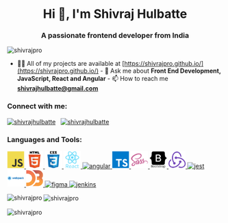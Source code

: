 
<h1 align="center">Hi 👋, I'm Shivraj Hulbatte</h1>
<h3 align="center">A passionate frontend developer from India</h3>


<p align="left">
  <img src="https://globaleducation.s3.ap-south-1.amazonaws.com/globaledu/gif/front-end-development.gif" alt="shivrajpro" />
</p>

- 👨‍💻 All of my projects are available at
[https://shivrajpro.github.io/](https://shivrajpro.github.io/) - 💬 Ask me about
**Front End Development, JavaScript, React and Angular** - 📫 How to reach me
**shivrajhulbatte@gmail.com**

<h3 align="left">Connect with me:</h3>
<p align="left">
  <a href="https://linkedin.com/in/shivrajhulbatte" target="blank"><img align="center"
      src="https://raw.githubusercontent.com/rahuldkjain/github-profile-readme-generator/master/src/images/icons/Social/linked-in-alt.svg"
      alt="shivrajhulbatte" height="30" width="40" /></a>
  &nbsp;
  <a href="https://www.instagram.com/shivraj_7807" target="blank"><img align="center"
      src="https://upload.wikimedia.org/wikipedia/commons/thumb/a/a5/Instagram_icon.png/200px-Instagram_icon.png?20200512141346"
      alt="shivrajhulbatte" height="30" width="40" /></a>  
</p>
<h3 align="left">Languages and Tools:</h3>
<p align="left">
  <!-- javascript -->
  <a href="https://developer.mozilla.org/en-US/docs/Web/JavaScript" target="_blank" rel="noreferrer">
    <img src="https://raw.githubusercontent.com/devicons/devicon/master/icons/javascript/javascript-original.svg"
      alt="javascript" width="40" height="40" />
  </a>
  <!-- html -->
  <a href="https://www.w3.org/html/" target="_blank" rel="noreferrer">
    <img src="https://raw.githubusercontent.com/devicons/devicon/master/icons/html5/html5-original-wordmark.svg"
      alt="html5" width="40" height="40" />
  </a>
  <!-- css -->
  <a href="https://www.w3schools.com/css/" target="_blank" rel="noreferrer">
    <img src="https://raw.githubusercontent.com/devicons/devicon/master/icons/css3/css3-original-wordmark.svg"
      alt="css3" width="40" height="40" />
  </a>
  <!-- react -->
  <a href="https://reactjs.org/" target="_blank" rel="noreferrer">
    <img src="https://raw.githubusercontent.com/devicons/devicon/master/icons/react/react-original-wordmark.svg"
      alt="react" width="40" height="40" />
  </a>
  <!-- angular -->
  <a href="https://angular.io" target="_blank" rel="noreferrer">
    <img src="https://angular.io/assets/images/logos/angular/angular.svg" alt="angular" width="40" height="40" />
  </a>
  <!-- typescript -->
  <a href="https://www.typescriptlang.org/" target="_blank" rel="noreferrer">
    <img src="https://raw.githubusercontent.com/devicons/devicon/master/icons/typescript/typescript-original.svg"
      alt="typescript" width="40" height="40" />
  </a>
  <!-- sass -->
  <a href="https://sass-lang.com" target="_blank" rel="noreferrer">
    <img src="https://raw.githubusercontent.com/devicons/devicon/master/icons/sass/sass-original.svg" alt="sass"
      width="40" height="40" />
  </a>
  <!-- bootstrap -->
  <a href="https://getbootstrap.com" target="_blank" rel="noreferrer">
    <img src="https://raw.githubusercontent.com/devicons/devicon/master/icons/bootstrap/bootstrap-plain-wordmark.svg"
      alt="bootstrap" width="40" height="40" />
  </a>
  <!-- redux -->
  <a href="https://redux.js.org" target="_blank" rel="noreferrer">
    <img src="https://raw.githubusercontent.com/devicons/devicon/master/icons/redux/redux-original.svg" alt="redux"
      width="40" height="40" />
  </a>
  <!-- jest -->
  <a href="https://jestjs.io" target="_blank" rel="noreferrer">
    <img src="https://www.vectorlogo.zone/logos/jestjsio/jestjsio-icon.svg" alt="jest" width="40" height="40" />
  </a>
  <!-- webpack -->
  <a href="https://webpack.js.org" target="_blank" rel="noreferrer">
    <img
src="https://raw.githubusercontent.com/devicons/devicon/d00d0969292a6569d45b06d3f350f463a0107b0d/icons/webpack/webpack-original-wordmark.svg"
      alt="webpack" width="40" height="40" />
  </a>
  <!-- d3.js -->
  <a href="https://d3js.org/" target="_blank" rel="noreferrer">
    <img src="https://raw.githubusercontent.com/devicons/devicon/master/icons/d3js/d3js-original.svg" alt="d3js"
      width="40" height="40" />
  </a>
  <!-- figma -->
  <a href="https://www.figma.com/" target="_blank" rel="noreferrer">
    <img src="https://www.vectorlogo.zone/logos/figma/figma-icon.svg" alt="figma" width="40" height="40" />
  </a>
  <!-- jenkins -->
  <a href="https://www.jenkins.io" target="_blank" rel="noreferrer">
    <img src="https://www.vectorlogo.zone/logos/jenkins/jenkins-icon.svg" alt="jenkins" width="40" height="40" />
  </a>
</p>

<p>
  <img align="left"
    src="https://github-readme-stats.vercel.app/api/top-langs?username=shivrajpro&show_icons=true&locale=en&layout=compact"
    alt="shivrajpro" />
</p>

<p>
  &nbsp;<img align="center"
    src="https://github-readme-stats.vercel.app/api?username=shivrajpro&show_icons=true&locale=en" alt="shivrajpro" />
</p>

<p>
  <img align="center" src="https://github-readme-streak-stats.herokuapp.com/?user=shivrajpro&" alt="shivrajpro" />
</p>
